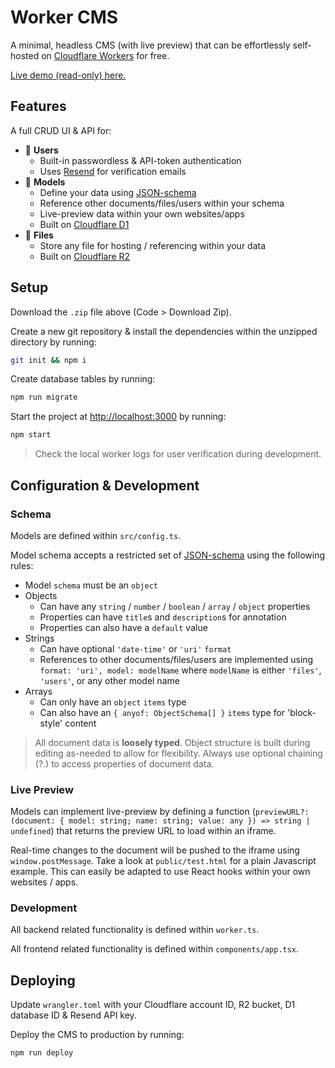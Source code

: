 # Worker CMS

A minimal, headless CMS (with live preview) that can be effortlessly self-hosted on [Cloudflare Workers](https://workers.cloudflare.com/) for free.

[Live demo (read-only) here.](https://cms-worker.shaw-hunter-a.workers.dev/)

## Features

A full CRUD UI & API for:

- :construction_worker: **Users**
    - Built-in passwordless & API-token authentication
    - Uses [Resend](https://resend.com/) for verification emails
- :toolbox: **Models**
    - Define your data using [JSON-schema](https://json-schema.org/)
    - Reference other documents/files/users within your schema
    - Live-preview data within your own websites/apps
    - Built on [Cloudflare D1](https://www.cloudflare.com/developer-platform/products/d1/)
- :file_folder: **Files**
    - Store any file for hosting / referencing within your data
    - Built on [Cloudflare R2](https://www.cloudflare.com/developer-platform/products/r2/)

## Setup

Download the `.zip` file above (Code > Download Zip).

Create a new git repository & install the dependencies within the unzipped directory by running:

```bash
git init && npm i
```

Create database tables by running:

```bash
npm run migrate
```

Start the project at [http://localhost:3000](http://localhost:3000) by running:

```bash
npm start
```

> Check the local worker logs for user verification during development.

## Configuration & Development

### Schema

Models are defined within `src/config.ts`.

Model schema accepts a restricted set of [JSON-schema](https://json-schema.org/) using the following rules:

 - Model `schema` must be an `object`
 - Objects
    - Can have any `string` / `number` / `boolean` / `array` / `object` properties
    - Properties can have `title`s and `description`s for annotation
    - Properties can also have a `default` value
 - Strings
    - Can have optional `'date-time'` or `'uri'` `format`
    - References to other documents/files/users are implemented using `format: 'uri', model: modelName` where `modelName` is either `'files'`, `'users'`, or any other model name
 - Arrays
    - Can only have an `object` `items` type
    - Can also have an `{ anyof: ObjectSchema[] }` `items` type for 'block-style' content

> All document data is **loosely typed**. Object structure is built during editing as-needed to allow for flexibility. Always use optional chaining (?.) to access properties of document data.

### Live Preview

Models can implement live-preview by defining a function (`previewURL?: (document: { model: string; name: string; value: any }) => string | undefined`) that returns the preview URL to load within an iframe.

Real-time changes to the document will be pushed to the iframe using `window.postMessage`. Take a look at `public/test.html` for a plain Javascript example. This can easily be adapted to use React hooks within your own websites / apps.

### Development

All backend related functionality is defined within `worker.ts`.

All frontend related functionality is defined within `components/app.tsx`.

## Deploying

Update `wrangler.toml` with your Cloudflare account ID, R2 bucket, D1 database ID & Resend API key.

Deploy the CMS to production by running:

```bash
npm run deploy
```